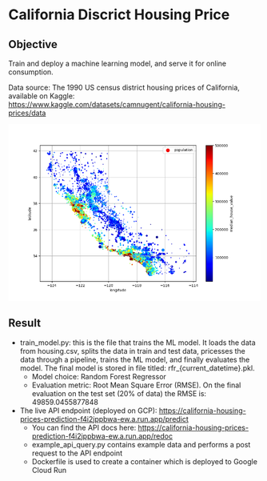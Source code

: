# California Discrict Housing Price 

## Objective

Train and deploy a machine learning model, and serve it for online consumption.

Data source: The 1990 US census district housing prices of California, available on Kaggle: https://www.kaggle.com/datasets/camnugent/california-housing-prices/data

![Scatter Plot Prices](scatter_plot_prices.png)

## Result

- train_model.py: this is the file that trains the ML model. It loads the data from housing.csv, splits the data in train and test data, pricesses the data through a pipeline, trains the ML model, and finally evaluates the model. The final model is stored in file titled: rfr_{current_datetime}.pkl.
    - Model choice: Random Forest Regressor
    - Evaluation metric: Root Mean Square Error (RMSE). On the final evaluation on the test set (20% of data) the RMSE is: 49859.0455877848
- The live API endpoint (deployed on GCP): https://california-housing-prices-prediction-f4i2jppbwa-ew.a.run.app/predict
    - You can find the API docs here: https://california-housing-prices-prediction-f4i2jppbwa-ew.a.run.app/redoc
    - example_api_query.py contains example data and performs a post request to the API endpoint
    - Dockerfile is used to create a container which is deployed to Google Cloud Run




 
